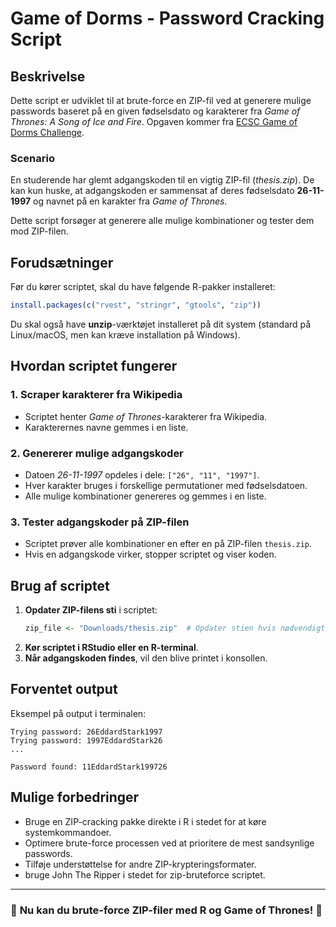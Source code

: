 # Game of Dorms - Password Cracking Script

## Beskrivelse
Dette script er udviklet til at brute-force en ZIP-fil ved at generere mulige passwords baseret på en given fødselsdato og karakterer fra *Game of Thrones: A Song of Ice and Fire*. Opgaven kommer fra [ECSC Game of Dorms Challenge](https://challenges.ecsc.eu/challenges/game-of-dorms).

### **Scenario**
En studerende har glemt adgangskoden til en vigtig ZIP-fil (*thesis.zip*). De kan kun huske, at adgangskoden er sammensat af deres fødselsdato **26-11-1997** og navnet på en karakter fra *Game of Thrones*.

Dette script forsøger at generere alle mulige kombinationer og tester dem mod ZIP-filen.

## **Forudsætninger**
Før du kører scriptet, skal du have følgende R-pakker installeret:
```r
install.packages(c("rvest", "stringr", "gtools", "zip"))
```

Du skal også have **unzip**-værktøjet installeret på dit system (standard på Linux/macOS, men kan kræve installation på Windows).

## **Hvordan scriptet fungerer**

### **1. Scraper karakterer fra Wikipedia**
- Scriptet henter *Game of Thrones*-karakterer fra Wikipedia.
- Karakterernes navne gemmes i en liste.

### **2. Genererer mulige adgangskoder**
- Datoen *26-11-1997* opdeles i dele: `["26", "11", "1997"]`.
- Hver karakter bruges i forskellige permutationer med fødselsdatoen.
- Alle mulige kombinationer genereres og gemmes i en liste.

### **3. Tester adgangskoder på ZIP-filen**
- Scriptet prøver alle kombinationer en efter en på ZIP-filen `thesis.zip`.
- Hvis en adgangskode virker, stopper scriptet og viser koden.

## **Brug af scriptet**

1. **Opdater ZIP-filens sti** i scriptet:
   ```r
   zip_file <- "Downloads/thesis.zip"  # Opdater stien hvis nødvendigt
   ```
2. **Kør scriptet i RStudio eller en R-terminal**.
3. **Når adgangskoden findes**, vil den blive printet i konsollen.

## **Forventet output**
Eksempel på output i terminalen:
```
Trying password: 26EddardStark1997
Trying password: 1997EddardStark26
...

Password found: 11EddardStark199726
```

## **Mulige forbedringer**
- Bruge en ZIP-cracking pakke direkte i R i stedet for at køre systemkommandoer.
- Optimere brute-force processen ved at prioritere de mest sandsynlige passwords.
- Tilføje understøttelse for andre ZIP-krypteringsformater.
- bruge John The Ripper i stedet for zip-bruteforce scriptet.

---
### 🚀 **Nu kan du brute-force ZIP-filer med R og Game of Thrones!** 🏰


